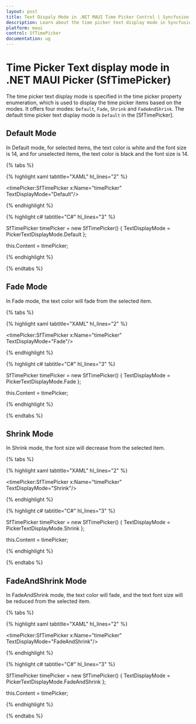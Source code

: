 ```yaml
---
layout: post
title: Text Dispaly Mode in .NET MAUI Time Picker Control | Syncfusion
description: Learn about the time picker text display mode in Syncfusion .NET MAUI Time Picker (SfTimePicker) control and its basic features.
platform: maui
control: SfTimePicker
documentation: ug
---
```


# Time Picker Text display mode in .NET MAUI Picker (SfTimePicker)

The time picker text display mode is specified in the time picker property enumeration, which is used to display the time picker items based on the modes. It offers four modes: `Default`, `Fade`, `Shrink` and `FadeAndShrink`. The default time picker text display mode is `Default` in the [SfTimePicker].

## Default Mode

In Default mode, for selected items, the text color is white and the font size is 14, and for unselected items, the text color is black and the font size is 14.

{% tabs %}

{% highlight xaml tabtitle="XAML" hl_lines="2" %}

<timePicker:SfTimePicker x:Name="timePicker"
                 TextDisplayMode="Default"/>

{% endhighlight %}

{% highlight c# tabtitle="C#" hl_lines="3" %}

SfTimePicker timePicker = new SfTimePicker()
{
    TextDisplayMode = PickerTextDisplayMode.Default
};

this.Content = timePicker;

{% endhighlight %}

{% endtabs %}

## Fade Mode

In Fade mode, the text color will fade from the selected item.

{% tabs %}

{% highlight xaml tabtitle="XAML" hl_lines="2" %}

<timePicker:SfTimePicker x:Name="timePicker"
                 TextDisplayMode="Fade"/>

{% endhighlight %}

{% highlight c# tabtitle="C#" hl_lines="3" %}

SfTimePicker timePicker = new SfTimePicker()
{
    TextDisplayMode = PickerTextDisplayMode.Fade
};

this.Content = timePicker;

{% endhighlight %}

{% endtabs %}

## Shrink Mode

In Shrink mode, the font size will decrease from the selected item.

{% tabs %}

{% highlight xaml tabtitle="XAML" hl_lines="2" %}

<timePicker:SfTimePicker x:Name="timePicker"
                 TextDisplayMode="Shrink"/>

{% endhighlight %}

{% highlight c# tabtitle="C#" hl_lines="3" %}

SfTimePicker timePicker = new SfTimePicker()
{
    TextDisplayMode = PickerTextDisplayMode.Shrink
};

this.Content = timePicker;

{% endhighlight %}

{% endtabs %}

## FadeAndShrink Mode

In FadeAndShrink mode, the text color will fade, and the text font size will be reduced from the selected item.

{% tabs %}

{% highlight xaml tabtitle="XAML" hl_lines="2" %}

<timePicker:SfTimePicker x:Name="timePicker"
                 TextDisplayMode="FadeAndShrink"/>

{% endhighlight %}

{% highlight c# tabtitle="C#" hl_lines="3" %}

SfTimePicker timePicker = new SfTimePicker()
{
    TextDisplayMode = PickerTextDisplayMode.FadeAndShrink
};

this.Content = timePicker;

{% endhighlight %}

{% endtabs %}
